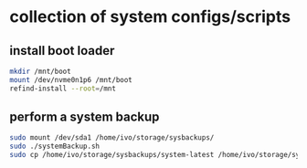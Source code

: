 # collection of system configs/scripts

## install boot loader

```bash
mkdir /mnt/boot
mount /dev/nvme0n1p6 /mnt/boot
refind-install --root=/mnt
```

## perform a system backup

```bash
sudo mount /dev/sda1 /home/ivo/storage/sysbackups/
sudo ./systemBackup.sh
sudo cp /home/ivo/storage/sysbackups/system-latest /home/ivo/storage/sysbackups/system-`date +"%d-%m-%Y"`
```

